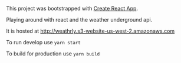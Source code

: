 This project was bootstrapped with [Create React App](https://github.com/facebookincubator/create-react-app).

Playing around with react and the weather underground api.

It is hosted at http://weathrly.s3-website-us-west-2.amazonaws.com


To run develop use `yarn start`

To build for production use `yarn build`

